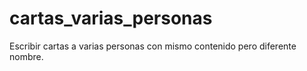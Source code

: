 # cartas_varias_personas
Escribir cartas a varias personas con mismo contenido pero diferente nombre.
